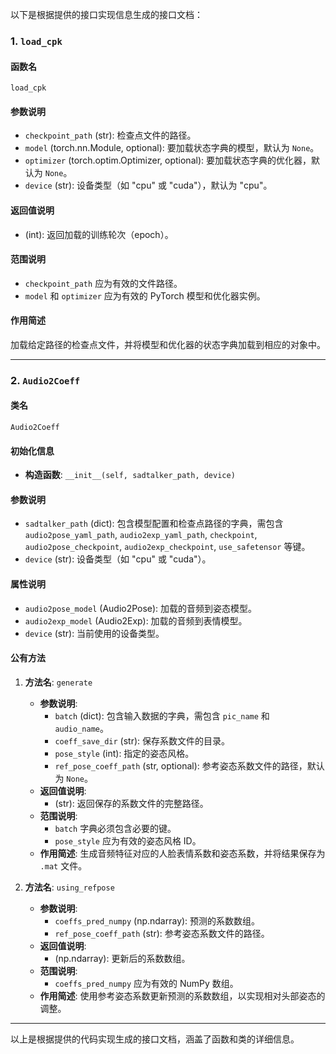 以下是根据提供的接口实现信息生成的接口文档：

### 1. `load_cpk`

#### 函数名
`load_cpk`

#### 参数说明
- `checkpoint_path` (str): 检查点文件的路径。
- `model` (torch.nn.Module, optional): 要加载状态字典的模型，默认为 `None`。
- `optimizer` (torch.optim.Optimizer, optional): 要加载状态字典的优化器，默认为 `None`。
- `device` (str): 设备类型（如 "cpu" 或 "cuda"），默认为 "cpu"。

#### 返回值说明
- (int): 返回加载的训练轮次（epoch）。

#### 范围说明
- `checkpoint_path` 应为有效的文件路径。
- `model` 和 `optimizer` 应为有效的 PyTorch 模型和优化器实例。

#### 作用简述
加载给定路径的检查点文件，并将模型和优化器的状态字典加载到相应的对象中。

---

### 2. `Audio2Coeff`

#### 类名
`Audio2Coeff`

#### 初始化信息
- **构造函数**: `__init__(self, sadtalker_path, device)`
  
#### 参数说明
- `sadtalker_path` (dict): 包含模型配置和检查点路径的字典，需包含 `audio2pose_yaml_path`, `audio2exp_yaml_path`, `checkpoint`, `audio2pose_checkpoint`, `audio2exp_checkpoint`, `use_safetensor` 等键。
- `device` (str): 设备类型（如 "cpu" 或 "cuda"）。

#### 属性说明
- `audio2pose_model` (Audio2Pose): 加载的音频到姿态模型。
- `audio2exp_model` (Audio2Exp): 加载的音频到表情模型。
- `device` (str): 当前使用的设备类型。

#### 公有方法
1. **方法名**: `generate`
   - **参数说明**:
     - `batch` (dict): 包含输入数据的字典，需包含 `pic_name` 和 `audio_name`。
     - `coeff_save_dir` (str): 保存系数文件的目录。
     - `pose_style` (int): 指定的姿态风格。
     - `ref_pose_coeff_path` (str, optional): 参考姿态系数文件的路径，默认为 `None`。
   - **返回值说明**:
     - (str): 返回保存的系数文件的完整路径。
   - **范围说明**:
     - `batch` 字典必须包含必要的键。
     - `pose_style` 应为有效的姿态风格 ID。
   - **作用简述**:
     生成音频特征对应的人脸表情系数和姿态系数，并将结果保存为 `.mat` 文件。

2. **方法名**: `using_refpose`
   - **参数说明**:
     - `coeffs_pred_numpy` (np.ndarray): 预测的系数数组。
     - `ref_pose_coeff_path` (str): 参考姿态系数文件的路径。
   - **返回值说明**:
     - (np.ndarray): 更新后的系数数组。
   - **范围说明**:
     - `coeffs_pred_numpy` 应为有效的 NumPy 数组。
   - **作用简述**:
     使用参考姿态系数更新预测的系数数组，以实现相对头部姿态的调整。

---

以上是根据提供的代码实现生成的接口文档，涵盖了函数和类的详细信息。